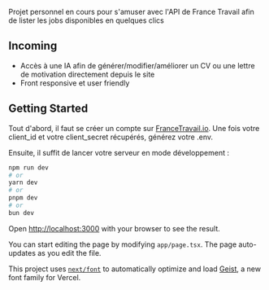 Projet personnel en cours pour s'amuser avec l'API de France Travail afin de lister les jobs disponibles en quelques clics

## Incoming 
- Accès à une IA afin de générer/modifier/améliorer un CV ou une lettre de motivation directement depuis le site
- Front responsive et user friendly 

## Getting Started

Tout d'abord, il faut se créer un compte sur [FranceTravail.io](https://francetravail.io/). Une fois votre client_id et votre client_secret récupérés, générez votre .env. 

Ensuite, il suffit de lancer votre serveur en mode développement : 

```bash
npm run dev
# or
yarn dev
# or
pnpm dev
# or
bun dev
```

Open [http://localhost:3000](http://localhost:3000) with your browser to see the result.

You can start editing the page by modifying `app/page.tsx`. The page auto-updates as you edit the file.

This project uses [`next/font`](https://nextjs.org/docs/app/building-your-application/optimizing/fonts) to automatically optimize and load [Geist](https://vercel.com/font), a new font family for Vercel.

